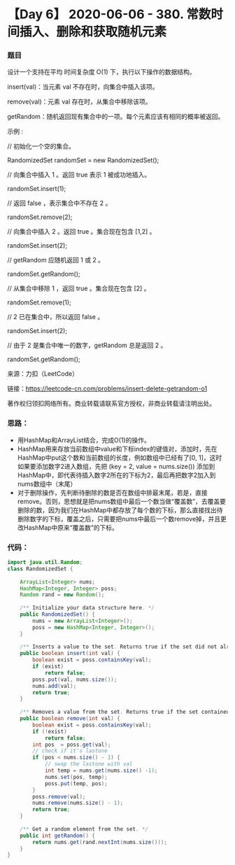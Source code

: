 # 【Day 6】 2020-06-06 - 380. 常数时间插入、删除和获取随机元素

### 题目

设计一个支持在平均 时间复杂度 O(1) 下，执行以下操作的数据结构。

insert(val)：当元素 val 不存在时，向集合中插入该项。

remove(val)：元素 val 存在时，从集合中移除该项。

getRandom：随机返回现有集合中的一项。每个元素应该有相同的概率被返回。

示例 :

// 初始化一个空的集合。

RandomizedSet randomSet = new RandomizedSet();

// 向集合中插入 1 。返回 true 表示 1 被成功地插入。

randomSet.insert(1);

// 返回 false ，表示集合中不存在 2 。

randomSet.remove(2);

// 向集合中插入 2 。返回 true 。集合现在包含 [1,2] 。

randomSet.insert(2);

// getRandom 应随机返回 1 或 2 。

randomSet.getRandom();

// 从集合中移除 1 ，返回 true 。集合现在包含 [2] 。

randomSet.remove(1);

// 2 已在集合中，所以返回 false 。

randomSet.insert(2);

// 由于 2 是集合中唯一的数字，getRandom 总是返回 2 。

randomSet.getRandom();

来源：力扣（LeetCode）

链接：https://leetcode-cn.com/problems/insert-delete-getrandom-o1

著作权归领扣网络所有。商业转载请联系官方授权，非商业转载请注明出处。

### 思路：
- 用HashMap和ArrayList结合，完成O(1)的操作。
- HashMap用来存放当前数组中value和下标index的键值对，添加时，先在HashMap中put这个数和当前数组的长度，例如数组中已经有了[0, 1]，这时如果要添加数字2进入数组，先把 (key = 2, value = nums.size()) 添加到HashMap中，即代表待插入数字2所在的下标为2，最后再把数字2加入到nums数组中（末尾）
- 对于删除操作，先判断待删除的数是否在数组中排最末尾，若是，直接remove。否则，思想就是把nums数组中最后一个数当做“覆盖数”，去覆盖要删除的数，因为我们在HashMap中都存放了每个数的下标，那么直接找出待删除数字的下标，覆盖之后，只需要把nums中最后一个数remove掉，并且更改HashMap中原来“覆盖数”的下标。

### 代码：
```java
import java.util.Random;
class RandomizedSet {
    
    ArrayList<Integer> nums;
    HashMap<Integer, Integer> poss;
    Random rand = new Random();
    
    /** Initialize your data structure here. */
    public RandomizedSet() {
        nums = new ArrayList<Integer>();
        poss = new HashMap<Integer, Integer>();
    }
    
    /** Inserts a value to the set. Returns true if the set did not already contain the specified element. */
    public boolean insert(int val) {
        boolean exist = poss.containsKey(val);
        if (exist)
            return false;
        poss.put(val, nums.size());
        nums.add(val);
        return true;
    }
    
    /** Removes a value from the set. Returns true if the set contained the specified element. */
    public boolean remove(int val) {
        boolean exist = poss.containsKey(val);
        if (!exist)
            return false;
        int pos  = poss.get(val);
        // check if it's lastone
        if (pos < nums.size() - 1) {
            // swap the lastone with val
            int temp = nums.get(nums.size() -1);
            nums.set(pos, temp);
            poss.put(temp, pos);
        }
        poss.remove(val);
        nums.remove(nums.size() - 1);
        return true;
    }
    
    /** Get a random element from the set. */
    public int getRandom() {
        return nums.get(rand.nextInt(nums.size()));
    }
}
```

